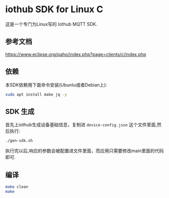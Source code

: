 # iothub SDK for Linux C
这是一个专门为Linux写的 Iothub MQTT SDK.
## 参考文档
https://www.eclipse.org/paho/index.php?page=clients/c/index.php
## 依赖
本SDK依赖用下面命令安装(Ubuntu或者Debian上):
```sh
sudo apt install make jq -y
```
## SDK 生成
首先上iothub生成设备基础信息，复制进 `device-config.json` 这个文件里面,然后执行:
```
./gen-sdk.sh
```

执行完以后,响应的参数会被配置进文件里面，而应用只需要修改main里面的代码即可.
## 编译
```bash
make clean
make
```